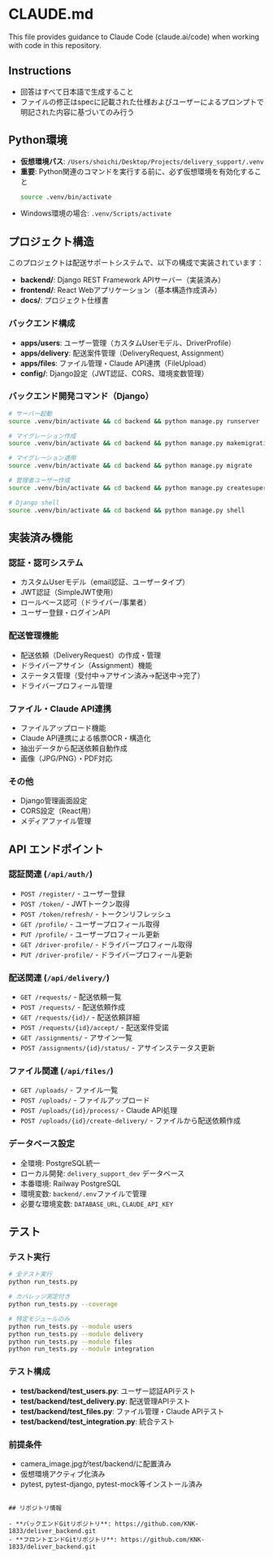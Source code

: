 # CLAUDE.md

This file provides guidance to Claude Code (claude.ai/code) when working with code in this repository.

## Instructions

- 回答はすべて日本語で生成すること
- ファイルの修正はspecに記載された仕様およびユーザーによるプロンプトで明記された内容に基づいてのみ行う

## Python環境

- **仮想環境パス**: `/Users/shoichi/Desktop/Projects/delivery_support/.venv`
- **重要**: Python関連のコマンドを実行する前に、必ず仮想環境を有効化すること
  ```bash
  source .venv/bin/activate
  ```
- Windows環境の場合: `.venv/Scripts/activate`

## プロジェクト構造

このプロジェクトは配送サポートシステムで、以下の構成で実装されています：

- **backend/**: Django REST Framework APIサーバー（実装済み）
- **frontend/**: React Webアプリケーション（基本構造作成済み）
- **docs/**: プロジェクト仕様書

### バックエンド構成
- **apps/users**: ユーザー管理（カスタムUserモデル、DriverProfile）
- **apps/delivery**: 配送案件管理（DeliveryRequest, Assignment） 
- **apps/files**: ファイル管理・Claude API連携（FileUpload）
- **config/**: Django設定（JWT認証、CORS、環境変数管理）

### バックエンド開発コマンド（Django）
```bash
# サーバー起動
source .venv/bin/activate && cd backend && python manage.py runserver

# マイグレーション作成
source .venv/bin/activate && cd backend && python manage.py makemigrations

# マイグレーション適用
source .venv/bin/activate && cd backend && python manage.py migrate

# 管理者ユーザー作成
source .venv/bin/activate && cd backend && python manage.py createsuperuser

# Django shell
source .venv/bin/activate && cd backend && python manage.py shell
```

## 実装済み機能

### 認証・認可システム
- カスタムUserモデル（email認証、ユーザータイプ）
- JWT認証（SimpleJWT使用）
- ロールベース認可（ドライバー/事業者）
- ユーザー登録・ログインAPI

### 配送管理機能
- 配送依頼（DeliveryRequest）の作成・管理
- ドライバーアサイン（Assignment）機能
- ステータス管理（受付中→アサイン済み→配送中→完了）
- ドライバープロフィール管理

### ファイル・Claude API連携
- ファイルアップロード機能
- Claude API連携による帳票OCR・構造化
- 抽出データから配送依頼自動作成
- 画像（JPG/PNG）・PDF対応

### その他
- Django管理画面設定
- CORS設定（React用）
- メディアファイル管理

## API エンドポイント

### 認証関連 (`/api/auth/`)
- `POST /register/` - ユーザー登録
- `POST /token/` - JWTトークン取得
- `POST /token/refresh/` - トークンリフレッシュ
- `GET /profile/` - ユーザープロフィール取得
- `PUT /profile/` - ユーザープロフィール更新
- `GET /driver-profile/` - ドライバープロフィール取得
- `PUT /driver-profile/` - ドライバープロフィール更新

### 配送関連 (`/api/delivery/`)
- `GET /requests/` - 配送依頼一覧
- `POST /requests/` - 配送依頼作成
- `GET /requests/{id}/` - 配送依頼詳細
- `POST /requests/{id}/accept/` - 配送案件受諾
- `GET /assignments/` - アサイン一覧
- `POST /assignments/{id}/status/` - アサインステータス更新

### ファイル関連 (`/api/files/`)
- `GET /uploads/` - ファイル一覧
- `POST /uploads/` - ファイルアップロード
- `POST /uploads/{id}/process/` - Claude API処理
- `POST /uploads/{id}/create-delivery/` - ファイルから配送依頼作成

### データベース設定
- 全環境: PostgreSQL統一
- ローカル開発: `delivery_support_dev` データベース
- 本番環境: Railway PostgreSQL
- 環境変数: `backend/.env`ファイルで管理
- 必要な環境変数: `DATABASE_URL`, `CLAUDE_API_KEY`

## テスト

### テスト実行
```bash
# 全テスト実行
python run_tests.py

# カバレッジ測定付き
python run_tests.py --coverage

# 特定モジュールのみ
python run_tests.py --module users
python run_tests.py --module delivery
python run_tests.py --module files
python run_tests.py --module integration
```

### テスト構成
- **test/backend/test_users.py**: ユーザー認証APIテスト
- **test/backend/test_delivery.py**: 配送管理APIテスト
- **test/backend/test_files.py**: ファイル管理・Claude APIテスト
- **test/backend/test_integration.py**: 統合テスト

### 前提条件
- camera_image.jpgがtest/backend/に配置済み
- 仮想環境アクティブ化済み
- pytest, pytest-django, pytest-mock等インストール済み
```

## リポジトリ情報

- **バックエンドGitリポジトリ**: https://github.com/KNK-1833/deliver_backend.git
- **フロントエンドGitリポジトリ**: https://github.com/KNK-1833/deliver_backend.git